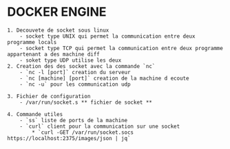 # DOCKER ENGINE 

	1. Decouvete de socket sous linux
		- socket type UNIX qui permet la communication entre deux programme locals
		- socket type TCP qui permet la communication entre deux programme appartenant a des machine diff
		- soket type UDP utilise les deux 
	2. Creation des des socket avec la commande `nc`
		- `nc -l [port]` creation du serveur 
		- `nc [machine] [port]` creation de la machine d ecoute
		- `nc -u` pour les communication udp

	3. Fichier de configuration 
		- /var/run/socket.s ** fichier de socket **

	4. Commande utiles 
		- `ss` liste de ports de la machine
		- `curl` client pour la communication sur une socket 
			* `curl -GET /var/run/socket.socs https://localhost:2375/images/json | jq`

